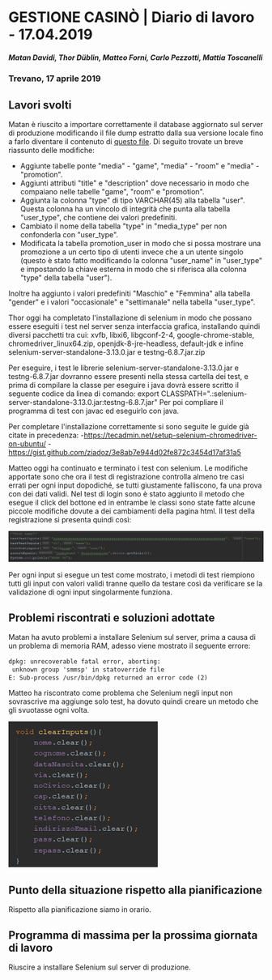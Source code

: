 # GESTIONE CASINÒ | Diario di lavoro - 17.04.2019
##### Matan Davidi, Thor Düblin, Matteo Forni, Carlo Pezzotti, Mattia Toscanelli
### Trevano, 17 aprile 2019

## Lavori svolti
Matan è riuscito a importare correttamente il database aggiornato sul server di produzione modificando il file dump estratto dalla sua versione locale fino a farlo diventare il contenuto di [questo file](../code/sql/DB/cashyland_db_2.sql). Di seguito trovate un breve riassunto delle modifiche:
- Aggiunte tabelle ponte "media" - "game", "media" - "room" e "media" - "promotion".
- Aggiunti attributi "title" e "description" dove necessario in modo che compaiano nelle tabelle "game", "room" e "promotion".
- Aggiunta la colonna "type" di tipo VARCHAR(45) alla tabella "user". Questa colonna ha un vincolo di integrità che punta alla tabella "user_type", che contiene dei valori predefiniti.
- Cambiato il nome della tabella "type" in "media_type" per non confonderla con "user_type".
- Modificata la tabella promotion_user in modo che si possa mostrare una promozione a un certo tipo di utenti invece che a un utente singolo (questo è stato fatto modificando la colonna "user_name" in "user_type" e impostando la chiave esterna in modo che si riferisca alla colonna "type" della tabella "user").

Inoltre ha aggiunto i valori predefiniti "Maschio" e "Femmina" alla tabella "gender" e i valori "occasionale" e "settimanale" nella tabella "user_type".

Thor oggi ha completato l'installazione di selenium in modo che possano essere eseguiti i test nel server senza interfaccia grafica, installando quindi diversi pacchetti tra cui:
xvfb, libxi6, libgconf-2-4, google-chrome-stable, chromedriver_linux64.zip, openjdk-8-jre-headless, default-jdk e infine selenium-server-standalone-3.13.0.jar e testng-6.8.7.jar.zip

Per eseguire, i test le librerie selenium-server-standalone-3.13.0.jar e testng-6.8.7.jar dovranno essere presenti nella stessa cartella dei test, e prima di compilare la classe per eseguire i java dovrà essere scritto il seguente codice da linea di comando:
export CLASSPATH=".:selenium-server-standalone-3.13.0.jar:testng-6.8.7.jar"
Per poi compliare il programma di test con javac ed eseguirlo con java.

Per completare l'installazione correttamente si sono seguite le guide già citate in precedenza:
-https://tecadmin.net/setup-selenium-chromedriver-on-ubuntu/
-https://gist.github.com/ziadoz/3e8ab7e944d02fe872c3454d17af31a5

Matteo oggi ha continuato e terminato i test con selenium. Le modifiche apportate sono che ora il test di registrazione controlla almeno tre casi errati per ogni input dopodiché, se tutti giustamente falliscono, fa una prova con dei dati validi.
Nel test di login sono è stato aggiunto il metodo che esegue il click del bottone ed in entrambe le classi sono state fatte alcune piccole modifiche dovute a dei cambiamenti della pagina html.
Il test della registrazione si presenta quindi così:

![Registration test](../media/SeleniumRegistrationNameTest.png)

Per ogni input si esegue un test come mostrato, i metodi di test riempiono tutti gli input con valori validi tranne quello da testare così da verificare se la validazione di ogni input singolarmente funziona.

##  Problemi riscontrati e soluzioni adottate
Matan ha avuto problemi a installare Selenium sul server, prima a causa di un problema di memoria RAM, adesso viene mostrato il seguente errore:
```
dpkg: unrecoverable fatal error, aborting:
 unknown group 'smmsp' in statoverride file
E: Sub-process /usr/bin/dpkg returned an error code (2)
```

Matteo ha riscontrato come problema che Selenium negli input non sovrascrive ma aggiunge solo test, ha dovuto quindi creare un metodo che gli svuotasse ogni volta.

![Clear inpus method](../media/SeleniumClearMethod.png)

##  Punto della situazione rispetto alla pianificazione
Rispetto alla pianificazione siamo in orario.

## Programma di massima per la prossima giornata di lavoro
Riuscire a installare Selenium sul server di produzione.
